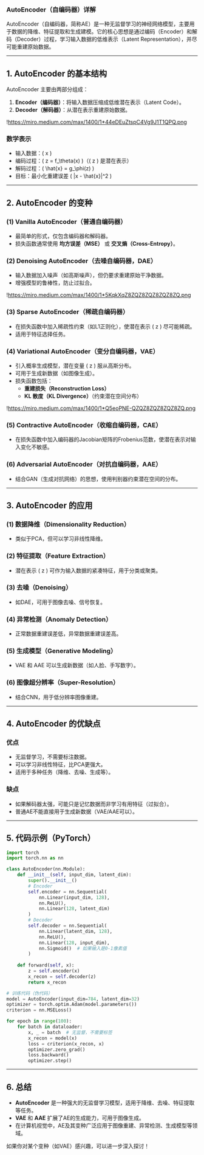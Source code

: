 ### **AutoEncoder（自编码器）详解**

AutoEncoder（自编码器，简称AE）是一种无监督学习的神经网络模型，主要用于数据的降维、特征提取和生成建模。它的核心思想是通过编码（Encoder）和解码（Decoder）过程，学习输入数据的低维表示（Latent Representation），并尽可能重建原始数据。

---

## **1. AutoEncoder 的基本结构**
AutoEncoder 主要由两部分组成：
1. **Encoder（编码器）**：将输入数据压缩成低维潜在表示（Latent Code）。
2. **Decoder（解码器）**：从潜在表示重建原始数据。

!https://miro.medium.com/max/1400/1*44eDEuZtspC4Vg9J1T1QPQ.png

### **数学表示**
- 输入数据：\( x \)
- 编码过程：\( z = f_\theta(x) \)（\( z \) 是潜在表示）
- 解码过程：\( \hat{x} = g_\phi(z) \)
- 目标：最小化重建误差 \( \|x - \hat{x}\|^2 \)

---

## **2. AutoEncoder 的变种**
### **(1) Vanilla AutoEncoder（普通自编码器）**
- 最简单的形式，仅包含编码器和解码器。
- 损失函数通常使用 **均方误差（MSE）** 或 **交叉熵（Cross-Entropy）**。

### **(2) Denoising AutoEncoder（去噪自编码器，DAE）**
- 输入数据加入噪声（如高斯噪声），但仍要求重建原始干净数据。
- 增强模型的鲁棒性，防止过拟合。

!https://miro.medium.com/max/1400/1*5KqkXqZ8ZQZ8ZQZ8ZQZ8ZQ.png

### **(3) Sparse AutoEncoder（稀疏自编码器）**
- 在损失函数中加入稀疏性约束（如L1正则化），使潜在表示 \( z \) 尽可能稀疏。
- 适用于特征选择任务。

### **(4) Variational AutoEncoder（变分自编码器，VAE）**
- 引入概率生成模型，潜在变量 \( z \) 服从高斯分布。
- 可用于生成新数据（如图像生成）。
- 损失函数包括：
  - **重建损失（Reconstruction Loss）**
  - **KL 散度（KL Divergence）**（约束潜在空间分布）

!https://miro.medium.com/max/1400/1*Q5eoPNE-QZQZ8ZQZ8ZQZ8ZQ.png

### **(5) Contractive AutoEncoder（收缩自编码器，CAE）**
- 在损失函数中加入编码器的Jacobian矩阵的Frobenius范数，使潜在表示对输入变化不敏感。

### **(6) Adversarial AutoEncoder（对抗自编码器，AAE）**
- 结合GAN（生成对抗网络）的思想，使用判别器约束潜在空间的分布。

---

## **3. AutoEncoder 的应用**
### **(1) 数据降维（Dimensionality Reduction）**
- 类似于PCA，但可以学习非线性降维。

### **(2) 特征提取（Feature Extraction）**
- 潜在表示 \( z \) 可作为输入数据的紧凑特征，用于分类或聚类。

### **(3) 去噪（Denoising）**
- 如DAE，可用于图像去噪、信号恢复。

### **(4) 异常检测（Anomaly Detection）**
- 正常数据重建误差低，异常数据重建误差高。

### **(5) 生成模型（Generative Modeling）**
- VAE 和 AAE 可以生成新数据（如人脸、手写数字）。

### **(6) 图像超分辨率（Super-Resolution）**
- 结合CNN，用于低分辨率图像重建。

---

## **4. AutoEncoder 的优缺点**
### **优点**
- 无监督学习，不需要标注数据。
- 可以学习非线性特征，比PCA更强大。
- 适用于多种任务（降维、去噪、生成等）。

### **缺点**
- 如果解码器太强，可能只是记忆数据而非学习有用特征（过拟合）。
- 普通AE不能直接用于生成新数据（VAE/AAE可以）。

---

## **5. 代码示例（PyTorch）**
```python
import torch
import torch.nn as nn

class AutoEncoder(nn.Module):
    def __init__(self, input_dim, latent_dim):
        super().__init__()
        # Encoder
        self.encoder = nn.Sequential(
            nn.Linear(input_dim, 128),
            nn.ReLU(),
            nn.Linear(128, latent_dim)
        )
        # Decoder
        self.decoder = nn.Sequential(
            nn.Linear(latent_dim, 128),
            nn.ReLU(),
            nn.Linear(128, input_dim),
            nn.Sigmoid()  # 如果输入是0-1像素值
        )
    
    def forward(self, x):
        z = self.encoder(x)
        x_recon = self.decoder(z)
        return x_recon

# 训练代码（伪代码）
model = AutoEncoder(input_dim=784, latent_dim=32)
optimizer = torch.optim.Adam(model.parameters())
criterion = nn.MSELoss()

for epoch in range(100):
    for batch in dataloader:
        x, _ = batch  # 无监督，不需要标签
        x_recon = model(x)
        loss = criterion(x_recon, x)
        optimizer.zero_grad()
        loss.backward()
        optimizer.step()
```

---

## **6. 总结**
- **AutoEncoder** 是一种强大的无监督学习模型，适用于降维、去噪、特征提取等任务。
- **VAE** 和 **AAE** 扩展了AE的生成能力，可用于图像生成。
- 在计算机视觉中，AE及其变种广泛应用于图像重建、异常检测、生成模型等领域。

如果你对某个变种（如VAE）感兴趣，可以进一步深入探讨！